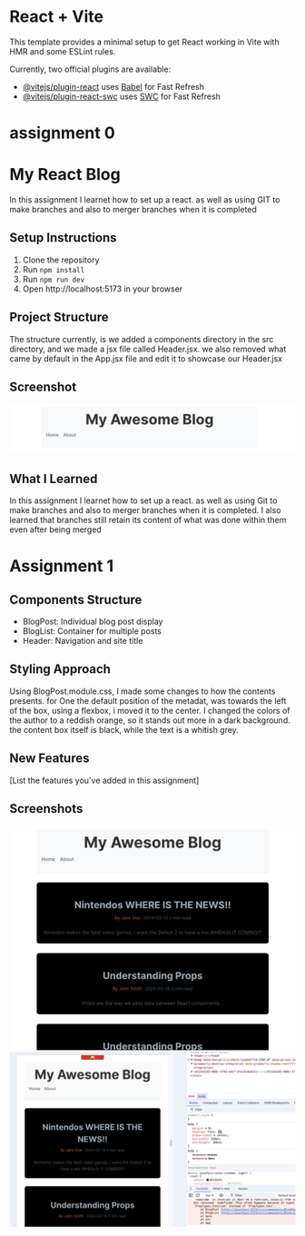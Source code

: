 # React + Vite

This template provides a minimal setup to get React working in Vite with HMR and some ESLint rules.

Currently, two official plugins are available:

- [@vitejs/plugin-react](https://github.com/vitejs/vite-plugin-react/blob/main/packages/plugin-react/README.md) uses [Babel](https://babeljs.io/) for Fast Refresh
- [@vitejs/plugin-react-swc](https://github.com/vitejs/vite-plugin-react-swc) uses [SWC](https://swc.rs/) for Fast Refresh

# assignment 0

# My React Blog

In this assignment I learnet how to set up a react. as well as using GIT to make branches and also to merger branches when it is completed

## Setup Instructions

1. Clone the repository
2. Run `npm install`
3. Run `npm run dev`
4. Open http://localhost:5173 in your browser

## Project Structure

The structure currently, is we added a components directory in the src directory, and we made a jsx file called Header.jsx. we also removed what came by default in the App.jsx file and edit it to showcase our Header.jsx

## Screenshot

![My awesome Blog](/my-blog/src/assets/assignment_0.png)

## What I Learned

In this assignment I learnet how to set up a react. as well as using Git to make branches and also to merger branches when it is completed. I also learned that branches still retain its content of what was done within them even after being merged

# Assignment 1

## Components Structure

- BlogPost: Individual blog post display
- BlogList: Container for multiple posts
- Header: Navigation and site title

## Styling Approach

Using BlogPost.module.css, I made some changes to how the contents presents. for One the default position of the metadat, was towards the left of the box, using a flexbox, i moved it to the center. I changed the colors of the author to a reddish orange, so it stands out more in a dark background. the content box itself is black, while the text is a whitish grey.

## New Features

[List the features you've added in this assignment]

## Screenshots

![](/my-blog/src/assets/assignment_1_2.png)
![](/my-blog/src/assets/assignment_1_3.png)
